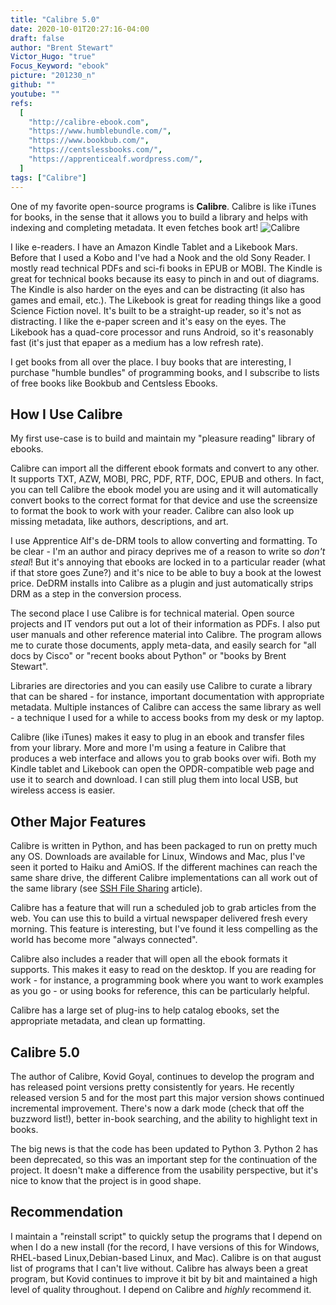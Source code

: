 ```yaml
---
title: "Calibre 5.0"
date: 2020-10-01T20:27:16-04:00
draft: false
author: "Brent Stewart"
Victor_Hugo: "true"
Focus_Keyword: "ebook"
picture: "201230_n"
github: ""
youtube: ""
refs:
  [
    "http://calibre-ebook.com",
    "https://www.humblebundle.com/",
    "https://www.bookbub.com/",
    "https://centslessbooks.com/",
    "https://apprenticealf.wordpress.com/",
  ]
tags: ["Calibre"]
---
```


One of my favorite open-source programs is **Calibre**. Calibre is like iTunes for books, in the sense that it allows you to build a library and helps with indexing and completing metadata. It even fetches book art!
![Calibre](https://lh3.googleusercontent.com/rXiQJLi7-4RUi9MPoBBBHvNkI9GmuEnhhNlsdkDLavAhH0K5R_vINazBmxOR_kc1TAT0BGEG1iLlcBU2yLV2X9Cr7BZ0tF140P2AZZ_nuRyAmtqffTQdxlVrppjW0KDVI-D-7yKG=d#center)

I like e-readers. I have an Amazon Kindle Tablet and a Likebook Mars. Before that I used a Kobo and I've had a Nook and the old Sony Reader. I mostly read technical PDFs and sci-fi books in EPUB or MOBI. The Kindle is great for technical books because its easy to pinch in and out of diagrams. The Kindle is also harder on the eyes and can be distracting (it also has games and email, etc.). The Likebook is great for reading things like a good Science Fiction novel. It's built to be a straight-up reader, so it's not as distracting. I like the e-paper screen and it's easy on the eyes. The Likebook has a quad-core processor and runs Android, so it's reasonably fast (it's just that epaper as a medium has a low refresh rate).

I get books from all over the place. I buy books that are interesting, I purchase "humble bundles" of programming books, and I subscribe to lists of free books like Bookbub and Centsless Ebooks.

## How I Use Calibre

My first use-case is to build and maintain my "pleasure reading" library of ebooks.

Calibre can import all the different ebook formats and convert to any other. It supports TXT, AZW, MOBI, PRC, PDF, RTF, DOC, EPUB and others. In fact, you can tell Calibre the ebook model you are using and it will automatically convert books to the correct format for that device and use the screensize to format the book to work with your reader. Calibre can also look up missing metadata, like authors, descriptions, and art.

I use Apprentice Alf's de-DRM tools to allow converting and formatting. To be clear - I'm an author and piracy deprives me of a reason to write so _don't steal_! But it's annoying that ebooks are locked in to a particular reader (what if that store goes Zune?) and it's nice to be able to buy a book at the lowest price. DeDRM installs into Calibre as a plugin and just automatically strips DRM as a step in the conversion process.

The second place I use Calibre is for technical material. Open source projects and IT vendors put out a lot of their information as PDFs. I also put user manuals and other reference material into Calibre. The program allows me to curate those documents, apply meta-data, and easily search for "all docs by Cisco" or "recent books about Python" or "books by Brent Stewart".

Libraries are directories and you can easily use Calibre to curate a library that can be shared - for instance, important documentation with appropriate metadata. Multiple instances of Calibre can access the same library as well - a technique I used for a while to access books from my desk or my laptop.

Calibre (like iTunes) makes it easy to plug in an ebook and transfer files from your library. More and more I'm using a feature in Calibre that produces a web interface and allows you to grab books over wifi. Both my Kindle tablet and Likebook can open the OPDR-compatible web page and use it to search and download. I can still plug them into local USB, but wireless access is easier.

## Other Major Features

Calibre is written in Python, and has been packaged to run on pretty much any OS. Downloads are available for Linux, Windows and Mac, plus I've seen it ported to Haiku and AmiOS. If the different machines can reach the same share drive, the different Calibre implementations can all work out of the same library (see [SSH File Sharing](/posts/Using_SSH3) article).

Calibre has a feature that will run a scheduled job to grab articles from the web. You can use this to build a virtual newspaper delivered fresh every morning. This feature is interesting, but I've found it less compelling as the world has become more "always connected".

Calibre also includes a reader that will open all the ebook formats it supports. This makes it easy to read on the desktop. If you are reading for work - for instance, a programming book where you want to work examples as you go - or using books for reference, this can be particularly helpful.

Calibre has a large set of plug-ins to help catalog ebooks, set the appropriate metadata, and clean up formatting.

## Calibre 5.0

The author of Calibre, Kovid Goyal, continues to develop the program and has released point versions pretty consistently for years. He recently released version 5 and for the most part this major version shows continued incremental improvement. There's now a dark mode (check that off the buzzword list!), better in-book searching, and the ability to highlight text in books.

The big news is that the code has been updated to Python 3. Python 2 has been deprecated, so this was an important step for the continuation of the project. It doesn't make a difference from the usability perspective, but it's nice to know that the project is in good shape.

## Recommendation

I maintain a "reinstall script" to quickly setup the programs that I depend on when I do a new install (for the record, I have versions of this for Windows, RHEL-based Linux,Debian-based Linux, and Mac). Calibre is on that august list of programs that I can't live without. Calibre has always been a great program, but Kovid continues to improve it bit by bit and maintained a high level of quality throughout. I depend on Calibre and _highly_ recommend it.
